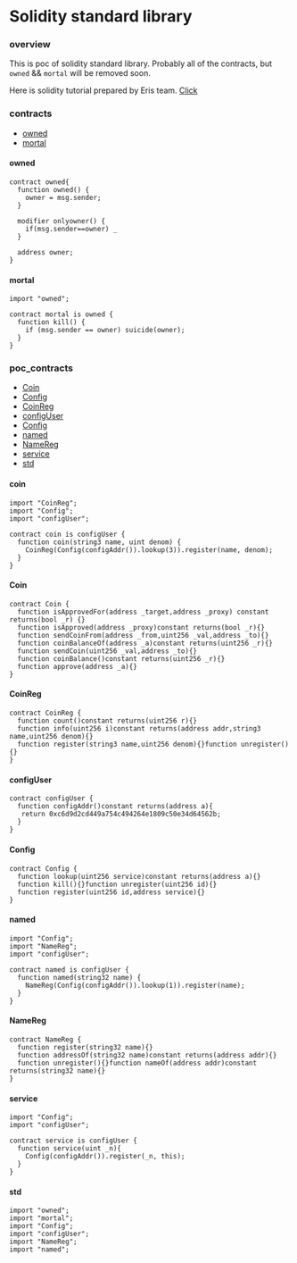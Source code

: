 # Solidity standard library

### overview

This is poc of solidity standard library.
Probably all of the contracts, but `owned` && `mortal` will be removed soon.

Here is solidity tutorial prepared by Eris team. [Click](https://eng.erisindustries.com/tutorials/2015/03/11/solidity-1/)


### contracts

- [owned](#owned)
- [mortal](#mortal)


#### owned
```
contract owned{
  function owned() {
    owner = msg.sender;
  }
  
  modifier onlyowner() {
    if(msg.sender==owner) _
  }
  
  address owner;
}
```

#### mortal

```
import "owned";

contract mortal is owned {
  function kill() {
    if (msg.sender == owner) suicide(owner); 
  }
}
```

### poc_contracts
- [Coin](#coin1)
- [Config](#config)
- [CoinReg](#coinreg)
- [configUser](#configuser)
- [Config](#config)
- [named](#named)
- [NameReg](#namereg)
- [service](#service)
- [std](#std)

#### coin
```
import "CoinReg";
import "Config";
import "configUser";

contract coin is configUser {
  function coin(string3 name, uint denom) {
    CoinReg(Config(configAddr()).lookup(3)).register(name, denom);
  }
}
```

#### Coin
```
contract Coin {
  function isApprovedFor(address _target,address _proxy) constant returns(bool _r) {}
  function isApproved(address _proxy)constant returns(bool _r){}
  function sendCoinFrom(address _from,uint256 _val,address _to){}
  function coinBalanceOf(address _a)constant returns(uint256 _r){}
  function sendCoin(uint256 _val,address _to){}
  function coinBalance()constant returns(uint256 _r){}
  function approve(address _a){}
}
```

#### CoinReg
```
contract CoinReg {
  function count()constant returns(uint256 r){}
  function info(uint256 i)constant returns(address addr,string3 name,uint256 denom){}
  function register(string3 name,uint256 denom){}function unregister(){}
}
```

#### configUser
```
contract configUser {
  function configAddr()constant returns(address a){ 
   return 0xc6d9d2cd449a754c494264e1809c50e34d64562b;
  }
}
```

#### Config
```
contract Config {
  function lookup(uint256 service)constant returns(address a){}
  function kill(){}function unregister(uint256 id){}
  function register(uint256 id,address service){}
}
```

#### named
```
import "Config";
import "NameReg";
import "configUser";

contract named is configUser {
  function named(string32 name) {
    NameReg(Config(configAddr()).lookup(1)).register(name);
  }
}
```

#### NameReg
```
contract NameReg {
  function register(string32 name){}
  function addressOf(string32 name)constant returns(address addr){}
  function unregister(){}function nameOf(address addr)constant returns(string32 name){}
}
```


#### service
```
import "Config";
import "configUser";

contract service is configUser {
  function service(uint _n){
    Config(configAddr()).register(_n, this);
  }
}
```

#### std
```
import "owned";
import "mortal";
import "Config";
import "configUser";
import "NameReg";
import "named";
```